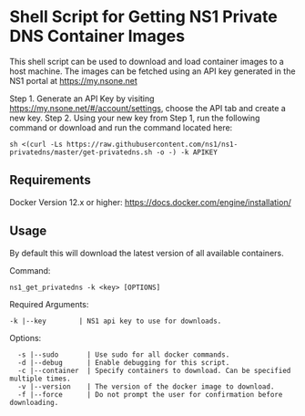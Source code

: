 # Shell Script for Getting NS1 Private DNS Container Images

This shell script can be used to download and load container images to a host machine. The images can be fetched using an API key generated in the NS1 portal at https://my.nsone.net

Step 1. Generate an API Key by visiting https://my.nsone.net/#/account/settings, choose the API tab and create a new key.
Step 2. Using your new key from Step 1, run the following command or download and run the command located here:
```shell
sh <(curl -Ls https://raw.githubusercontent.com/ns1/ns1-privatedns/master/get-privatedns.sh -o -) -k APIKEY 
```

## Requirements
Docker Version 12.x or higher: https://docs.docker.com/engine/installation/

## Usage 
By default this will download the latest version of all available containers.

Command: 
```
ns1_get_privatedns -k <key> [OPTIONS]
```

Required Arguments:
```  
-k |--key        | NS1 api key to use for downloads.
```
Options:
```  
  -s |--sudo       | Use sudo for all docker commands.
  -d |--debug      | Enable debugging for this script.
  -c |--container  | Specify containers to download. Can be specified multiple times.
  -v |--version    | The version of the docker image to download.
  -f |--force      | Do not prompt the user for confirmation before downloading.
```








